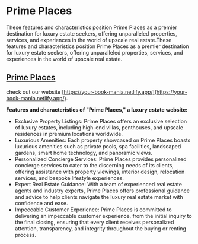 # Prime Places

These features and characteristics position Prime Places as a premier destination for luxury estate seekers, offering unparalleled properties, services, and experiences in the world of upscale real estate.These features and characteristics position Prime Places as a premier destination for luxury estate seekers, offering unparalleled properties, services, and experiences in the world of upscale real estate.

 ## [Prime Places](https://prime-places.web.app)

  check out our website [https://your-book-mania.netlify.app/](https://your-book-mania.netlify.app/).



 **Features and characteristics of "Prime Places," a luxury estate website:**

 - Exclusive Property Listings: Prime Places offers an exclusive selection of luxury estates, including high-end villas, penthouses, and upscale residences in premium locations worldwide.
- Luxurious Amenities: Each property showcased on Prime Places boasts luxurious amenities such as private pools, spa facilities, landscaped gardens, smart home technology, and panoramic views.
- Personalized Concierge Services: Prime Places provides personalized concierge services to cater to the discerning needs of its clients, offering assistance with property viewings, interior design, relocation services, and bespoke lifestyle experiences.
- Expert Real Estate Guidance: With a team of experienced real estate agents and industry experts, Prime Places offers professional guidance and advice to help clients navigate the luxury real estate market with confidence and ease.
- Impeccable Customer Experience: Prime Places is committed to delivering an impeccable customer experience, from the initial inquiry to the final closing, ensuring that every client receives personalized attention, transparency, and integrity throughout the buying or renting process.